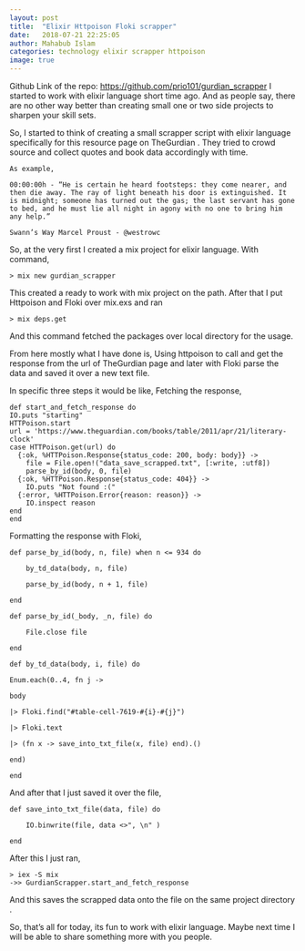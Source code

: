 ```yaml
---
layout: post
title:  "Elixir Httpoison Floki scrapper"
date:   2018-07-21 22:25:05
author: Mahabub Islam
categories: technology elixir scrapper httpoison
image: true
---
```


Github Link of the repo: https://github.com/prio101/gurdian_scrapper
I started to work with elixir language short time ago. And as people say, there are no other way better than creating small one or two side projects to sharpen your skill sets.

So, I started to think of creating a small scrapper script with elixir language specifically for this resource page on TheGurdian . They tried to crowd source and collect quotes and book data accordingly with time.

    As example,

    00:00:00h - “He is certain he heard footsteps: they come nearer, and then die away. The ray of light beneath his door is extinguished. It is midnight; someone has turned out the gas; the last servant has gone to bed, and he must lie all night in agony with no one to bring him any help.”

    Swann’s Way Marcel Proust - @westrowc

So, at the very first I created a mix project for elixir language. With command,

    > mix new gurdian_scrapper

This created a ready to work with mix project on the path. After that I put Httpoison and Floki over mix.exs and ran

    > mix deps.get

And this command fetched the packages over local directory for the usage.

From here mostly what I have done is, Using httpoison to call and get the response from the url of TheGurdian page and later with Floki parse the data and saved it over a new text file.

In specific three steps it would be like, Fetching the response,

    def start_and_fetch_response do
    IO.puts "starting"
    HTTPoison.start
    url = 'https://www.theguardian.com/books/table/2011/apr/21/literary-clock'
    case HTTPoison.get(url) do
      {:ok, %HTTPoison.Response{status_code: 200, body: body}} ->
        file = File.open!("data_save_scrapped.txt", [:write, :utf8])
        parse_by_id(body, 0, file)
      {:ok, %HTTPoison.Response{status_code: 404}} ->
        IO.puts "Not found :("
      {:error, %HTTPoison.Error{reason: reason}} ->
        IO.inspect reason
    end
    end

Formatting the response with Floki,

    def parse_by_id(body, n, file) when n <= 934 do

        by_td_data(body, n, file)

        parse_by_id(body, n + 1, file)

    end

    def parse_by_id(_body, _n, file) do

        File.close file

    end

    def by_td_data(body, i, file) do

    Enum.each(0..4, fn j ->

    body

    |> Floki.find("#table-cell-7619-#{i}-#{j}")

    |> Floki.text

    |> (fn x -> save_into_txt_file(x, file) end).()

    end)

    end

And after that I just saved it over the file,    


    def save_into_txt_file(data, file) do

        IO.binwrite(file, data <>", \n" )

    end

After this I just ran,    

    > iex -S mix
    ->> GurdianScrapper.start_and_fetch_response

And this saves the scrapped data onto the file on the same project directory .

So, that’s all for today, its fun to work with elixir language. Maybe next time I will be able to share something more with you people.
    